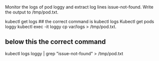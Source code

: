 Monitor the logs of pod loggy and extract log lines issue-not-found. Write the output to /tmp/pod.txt.

kubectl get logs ## the correct command is kubectl logs 
Kubectl get pods loggy 
kubectl exec -it loggy 
cp var/logs > /tmp/pod.txt.

## below this the correct command 
kubectl logs loggy | grep "issue-not-found" > /tmp/pod.txt
